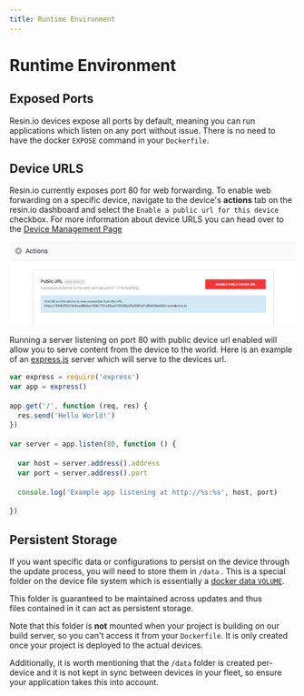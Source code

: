 ```yaml
---
title: Runtime Environment
---
```


# Runtime Environment

## Exposed Ports

Resin.io devices expose all ports by default, meaning you can run applications
which listen on any port without issue. There is no need to have the docker `EXPOSE` command in your `Dockerfile`.

## Device URLS

Resin.io currently exposes port 80 for web forwarding. To enable web forwarding on a specific device, navigate to the device's **actions** tab on the resin.io dashboard and select the `Enable a public url for this device` checkbox. For more information about device URLS you can head over to the [Device Management Page](/management/devices#enable-public-device-url)

![Enable device url](/img/screenshots/device-url-new.png)


Running a server listening on port 80 with public device url enabled will allow you to serve content from the device to the world. Here is an example of an [express.js][expressjs-link] server which will serve to the devices url.

```javascript
var express = require('express')
var app = express()

app.get('/', function (req, res) {
  res.send('Hello World!')
})

var server = app.listen(80, function () {

  var host = server.address().address
  var port = server.address().port

  console.log('Example app listening at http://%s:%s', host, port)

})
```

## Persistent Storage		

If you want specific data or configurations to persist on the device through the update process, you will need to store them in `/data` . This is a special folder on the device file system which is essentially a [docker data `VOLUME`][docker-volume-link].

This folder is guaranteed to be maintained across updates and thus		
files contained in it can act as persistent storage.		

Note that this folder is __not__ mounted when your project is building on our		
build server, so you can't access it from your `Dockerfile`. It is only created once your project is deployed to the actual devices. 		

Additionally, it is worth mentioning that the `/data` folder is created per-device and it is not kept in sync between devices in your fleet, so ensure your application takes this into account.

[expressjs-link]:http://expressjs.com/
[docker-volume-link]:https://docs.docker.com/userguide/dockervolumes/
